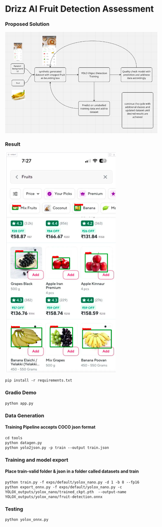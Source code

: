 # Drizz AI Fruit Detection Assessment #


### Proposed Solution ###

![flow.png](flow.png)


### Result ###
![result.png](result.png)

```commandline
pip install -r requirements.txt
```

### Gradio Demo ###

```commandline
python app.py
```

### Data Generation ###

#### Training Pipeline accepts COCO json format ####
```commandline
cd tools
python datagen.py
python yolo2json.py -p train --output train.json
```

### Training and model export ###

#### Place train-valid folder & json in a folder called datasets and train #### 

```commandline
python train.py -f exps/default/yolox_nano.py -d 1 -b 8 --fp16
python export_onnx.py -f exps/default/yolox_nano.py -c YOLOX_outputs/yolox_nano/trained_ckpt.pth  --output-name YOLOX_outputs/yolox_nano/fruit-detection.onnx
```

### Testing ###

```commandline
python yolox_onnx.py
```



